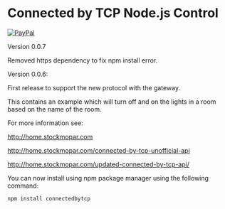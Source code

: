 Connected by TCP Node.js Control
=================================
 
[![PayPal](https://www.paypalobjects.com/en_US/i/btn/btn_donate_LG.gif)](https://www.paypal.com/cgi-bin/webscr?cmd=_s-xclick&hosted_button_id=NKVWX2AJRLDT2)

Version 0.0.7

Removed https dependency to fix npm install error.

Version 0.0.6:

First release to support the new protocol with the gateway.

This contains an example which will turn off and on the lights in a room based on the name of the room.

For more information see:

http://home.stockmopar.com

http://home.stockmopar.com/connected-by-tcp-unofficial-api

http://home.stockmopar.com/updated-connected-by-tcp-api/

You can now install using npm package manager using the following command:
```sh
npm install connectedbytcp
